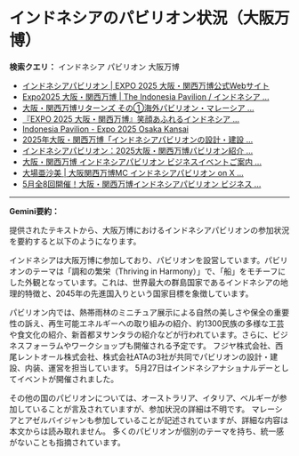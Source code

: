 # インドネシアのパビリオン状況（大阪万博）

**検索クエリ：** インドネシア パビリオン 大阪万博

- [インドネシアパビリオン | EXPO 2025 大阪・関西万博公式Webサイト](https://www.expo2025.or.jp/official-participant/indonesia/)
- [Expo2025 大阪・関西万博 | The Indonesia Pavilion / インドネシア ...](https://www.instagram.com/p/C6s6GRiu_ZW/)
- [大阪・関西万博リターンズ その①海外パビリオン・マレーシア ...](https://ameblo.jp/mamehana0705/entry-12897501153.html)
- [『EXPO 2025 大阪・関西万博』笑顔あふれるインドネシア ...](https://note.com/yamada_tourist/n/n27bea8822b97)
- [Indonesia Pavilion - Expo 2025 Osaka Kansai](https://expo2025indonesia.id/)
- [2025年大阪・関西万博「インドネシアパビリオンの設計・建設 ...](https://www.fujiya-net.co.jp/news/20240501)
- [インドネシアパビリオン：2025大阪・関西万博パビリオン紹介 ...](https://www.nippon.com/ja/guide-to-japan/expo2025021/)
- [大阪・関西万博 インドネシアパビリオン ビジネスイベントご案内 ...](https://bkpm-jpn.com/osakaexpo2025/)
- [大場亜沙美 | 大阪関西万博MC インドネシアパビリオン on X ...](https://x.com/Asamicantik/status/1914324854511452450)
- [5月全8回開催！大阪・関西万博インドネシアパビリオン ビジネス ...](https://www.jcci.or.jp/news/others/initiative/2025/0327181640.html)


---

**Gemini要約：**

提供されたテキストから、大阪万博におけるインドネシアパビリオンの参加状況を要約すると以下のようになります。

インドネシアは大阪万博に参加しており、パビリオンを設営しています。パビリオンのテーマは「調和の繁栄（Thriving in Harmony）」で、「船」をモチーフにした外観となっています。これは、世界最大の群島国家であるインドネシアの地理的特徴と、2045年の先進国入りという国家目標を象徴しています。

パビリオン内では、熱帯雨林のミニチュア展示による自然の美しさや保全の重要性の訴え、再生可能エネルギーへの取り組みの紹介、約1300民族の多様な工芸や食文化の紹介、新首都ヌサンタラの紹介などが行われています。さらに、ビジネスフォーラムやワークショップも開催される予定です。  フジヤ株式会社、西尾レントオール株式会社、株式会社ATAの3社が共同でパビリオンの設計・建設、内装、運営を担当しています。  5月27日はインドネシアナショナルデーとしてイベントが開催されました。

その他の国のパビリオンについては、オーストラリア、イタリア、ベルギーが参加していることが言及されていますが、参加状況の詳細は不明です。 マレーシアとアゼルバイジャンも参加していることが記述されていますが、詳細な内容は本文からは読み取れません。  多くのパビリオンが個別のテーマを持ち、統一感がないことも指摘されています。

